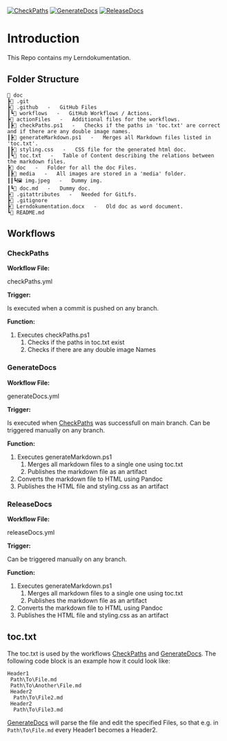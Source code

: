 [![CheckPaths](https://github.com/nico4mcs/doc/actions/workflows/checkPaths.yml/badge.svg?branch=main)](https://github.com/nico4mcs/doc/actions/workflows/checkPaths.yml)
[![GenerateDocs](https://github.com/nico4mcs/doc/actions/workflows/generateDocs.yml/badge.svg?branch=main)](https://github.com/nico4mcs/doc/actions/workflows/generateDocs.yml)
[![ReleaseDocs](https://github.com/nico4mcs/doc/actions/workflows/releaseDocs.yml/badge.svg?branch=main)](https://github.com/nico4mcs/doc/actions/workflows/releaseDocs.yml)

# Introduction

This Repo contains my Lerndokumentation.

## Folder Structure

```
📁 doc
┣📁 .git
┣📁 .github   -   GitHub Files
┃┗📁 workflows   -   GitHub Workflows / Actions.
┣📁 actionFiles   -   Additional files for the workflows.
┃┣📄 checkPaths.ps1   -   Checks if the paths in 'toc.txt' are correct and if there are any double image names.
┃┣📄 generateMarkdown.ps1   -   Merges all Markdown files listed in 'toc.txt'.
┃┣📄 styling.css   -   CSS file for the generated html doc.
┃┗📄 toc.txt   -   Table of Content describing the relations between the markdown files.
┣📁 doc   -   Folder for all the doc Files.
┃┣📁 media   -   All images are stored in a 'media' folder.
┃┃┗🖼️ img.jpeg   -   Dummy img.
┃┗📄 doc.md   -   Dummy doc.
┣📄 .gitattributes   -   Needed for GitLfs.
┣📄 .gitignore
┣📄 Lerndokumentation.docx   -   Old doc as word document.
┗📄 README.md
```

## Workflows

### CheckPaths

**Workflow File:**

checkPaths.yml

**Trigger:**

Is executed when a commit is pushed on any branch.

**Function:**

1. Executes checkPaths.ps1
    1. Checks if the paths in toc.txt exist 
    2. Checks if there are any double image Names

### GenerateDocs

**Workflow File:**

generateDocs.yml

**Trigger:**

Is executed when [CheckPaths](#checkpaths) was successfull on main branch.
Can be triggered manually on any branch.

**Function:**

1. Executes generateMarkdown.ps1
    1. Merges all markdown files to a single one using toc.txt 
    2. Publishes the markdown file as an artifact
2. Converts the markdown file to HTML using Pandoc
3. Publishes the HTML file and styling.css as an artifact

### ReleaseDocs

**Workflow File:**

releaseDocs.yml

**Trigger:**

Can be triggered manually on any branch.

**Function:**

1. Executes generateMarkdown.ps1
    1. Merges all markdown files to a single one using toc.txt 
    2. Publishes the markdown file as an artifact
2. Converts the markdown file to HTML using Pandoc
3. Publishes the HTML file and styling.css as an artifact

## toc.txt

The toc.txt is used by the workflows [CheckPaths](#checkpaths) and [GenerateDocs](#generatedocs). The following code block is an example how it could look like:

```
Header1
 Path\To\File.md
 Path\To\Another\File.md
 Header2
  Path\To\File2.md
 Header2
  Path\To\File3.md
```
[GenerateDocs](#generatedocs) will parse the file and edit the specified Files, so that e.g. in `Path\To\File.md` every Header1 becomes a Header2.
